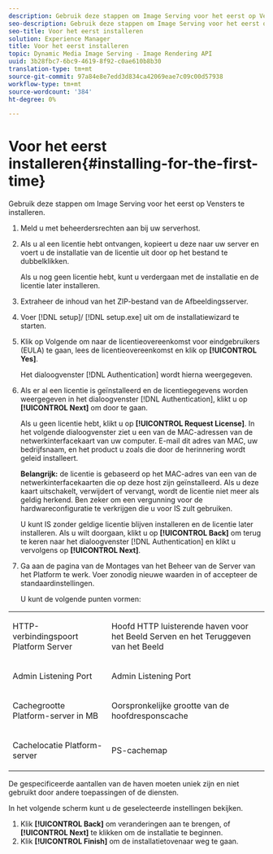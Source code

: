 ```yaml
---
description: Gebruik deze stappen om Image Serving voor het eerst op Vensters te installeren.
seo-description: Gebruik deze stappen om Image Serving voor het eerst op Vensters te installeren.
seo-title: Voor het eerst installeren
solution: Experience Manager
title: Voor het eerst installeren
topic: Dynamic Media Image Serving - Image Rendering API
uuid: 3b28fbc7-6bc9-4619-8f92-c0ae610b8b30
translation-type: tm+mt
source-git-commit: 97a84e8e7edd3d834ca42069eae7c09c00d57938
workflow-type: tm+mt
source-wordcount: '384'
ht-degree: 0%

---
```



# Voor het eerst installeren{#installing-for-the-first-time}

Gebruik deze stappen om Image Serving voor het eerst op Vensters te installeren.

1. Meld u met beheerdersrechten aan bij uw serverhost.
1. Als u al een licentie hebt ontvangen, kopieert u deze naar uw server en voert u de installatie van de licentie uit door op het bestand te dubbelklikken.

   Als u nog geen licentie hebt, kunt u verdergaan met de installatie en de licentie later installeren.
1. Extraheer de inhoud van het ZIP-bestand van de Afbeeldingsserver.
1. Voer [!DNL setup]/ [!DNL setup.exe] uit om de installatiewizard te starten.
1. Klik op Volgende om naar de licentieovereenkomst voor eindgebruikers (EULA) te gaan, lees de licentieovereenkomst en klik op **[!UICONTROL Yes]**.

   Het dialoogvenster [!DNL Authentication] wordt hierna weergegeven.
1. Als er al een licentie is geïnstalleerd en de licentiegegevens worden weergegeven in het dialoogvenster [!DNL Authentication], klikt u op **[!UICONTROL Next]** om door te gaan.

   Als u geen licentie hebt, klikt u op **[!UICONTROL Request License]**. In het volgende dialoogvenster ziet u een van de MAC-adressen van de netwerkinterfacekaart van uw computer. E-mail dit adres van MAC, uw bedrijfsnaam, en het product u zoals die door de herinnering wordt geleid installeert.

   **Belangrijk:** de licentie is gebaseerd op het MAC-adres van een van de netwerkinterfacekaarten die op deze host zijn geïnstalleerd. Als u deze kaart uitschakelt, verwijdert of vervangt, wordt de licentie niet meer als geldig herkend. Ben zeker om een vergunning voor de hardwareconfiguratie te verkrijgen die u voor IS zult gebruiken.

   U kunt IS zonder geldige licentie blijven installeren en de licentie later installeren. Als u wilt doorgaan, klikt u op **[!UICONTROL Back]** om terug te keren naar het dialoogvenster [!DNL Authentication] en klikt u vervolgens op **[!UICONTROL Next]**.
1. Ga aan de pagina van de Montages van het Beheer van de Server van het Platform te werk. Voer zonodig nieuwe waarden in of accepteer de standaardinstellingen.

   U kunt de volgende punten vormen:

<table id="table_AA5D7674BBBE4AD4B373066AEF413FFD"> 
 <tbody> 
  <tr> 
   <td> <p> HTTP-verbindingspoort Platform Server </p> </td> 
   <td> <p>Hoofd HTTP luisterende haven voor het Beeld Serven en het Teruggeven van het Beeld </p> </td> 
  </tr> 
  <tr> 
   <td> <p> Admin Listening Port </p> </td> 
   <td> <p>Admin Listening Port </p> </td> 
  </tr> 
  <tr> 
   <td> <p> Cachegrootte Platform-server in MB </p> </td> 
   <td> <p>Oorspronkelijke grootte van de hoofdresponscache </p> </td> 
  </tr> 
  <tr> 
   <td> <p> Cachelocatie Platform-server </p> </td> 
   <td> <p>PS-cachemap </p> </td> 
  </tr> 
 </tbody> 
</table>

De gespecificeerde aantallen van de haven moeten uniek zijn en niet gebruikt door andere toepassingen of de diensten.

In het volgende scherm kunt u de geselecteerde instellingen bekijken.
1. Klik **[!UICONTROL Back]** om veranderingen aan te brengen, of **[!UICONTROL Next]** te klikken om de installatie te beginnen.
1. Klik **[!UICONTROL Finish]** om de installatietovenaar weg te gaan.
